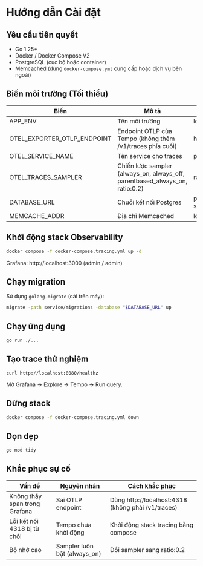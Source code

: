 # Hướng dẫn Cài đặt

## Yêu cầu tiên quyết
- Go 1.25+
- Docker / Docker Compose V2
- PostgreSQL (cục bộ hoặc container)
- Memcached (dùng `docker-compose.yml` cung cấp hoặc dịch vụ bên ngoài)

## Biến môi trường (Tối thiểu)
| Biến | Mô tả | Ví dụ |
|------|-------|-------|
| APP_ENV | Tên môi trường | local |
| OTEL_EXPORTER_OTLP_ENDPOINT | Endpoint OTLP của Tempo (không thêm /v1/traces phía cuối) | http://localhost:4318 |
| OTEL_SERVICE_NAME | Tên service cho traces | practice-go |
| OTEL_TRACES_SAMPLER | Chiến lược sampler (always_on, always_off, parentbased_always_on, ratio:0.2) | ratio:0.5 |
| DATABASE_URL | Chuỗi kết nối Postgres | postgres://user:pass@localhost:5432/app?sslmode=disable |
| MEMCACHE_ADDR | Địa chỉ Memcached | localhost:11211 |

## Khởi động stack Observability
```bash
docker compose -f docker-compose.tracing.yml up -d
```
Grafana: http://localhost:3000 (admin / admin)

## Chạy migration
Sử dụng `golang-migrate` (cài trên máy):
```bash
migrate -path service/migrations -database "$DATABASE_URL" up
```

## Chạy ứng dụng
```bash
go run ./...
```

## Tạo trace thử nghiệm
```
curl http://localhost:8080/healthz
```
Mở Grafana → Explore → Tempo → Run query.

## Dừng stack
```bash
docker compose -f docker-compose.tracing.yml down
```

## Dọn dẹp
```bash
go mod tidy
```

## Khắc phục sự cố
| Vấn đề | Nguyên nhân | Cách khắc phục |
|--------|-------------|----------------|
| Không thấy span trong Grafana | Sai OTLP endpoint | Dùng http://localhost:4318 (không phải /v1/traces) |
| Lỗi kết nối 4318 bị từ chối | Tempo chưa khởi động | Khởi động stack tracing bằng compose |
| Bộ nhớ cao | Sampler luôn bật (always_on) | Đổi sampler sang ratio:0.2 |
